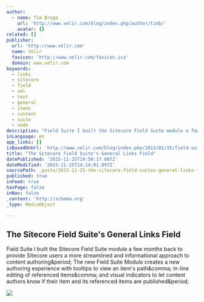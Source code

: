 ```yaml
---
author:
  - name: Tim Braga
    url: 'http://www.velir.com/blog/index.php/author/timb/'
    avatar: {}
related: []
publisher:
  url: 'http://www.velir.com'
  name: Velir
  favicon: 'http://www.velir.com/favicon.ico'
  domain: www.velir.com
keywords:
  - links
  - sitecore
  - field
  - xml
  - text
  - general
  - items
  - content
  - suite
  - node
description: "Field Suite I built the Sitecore Field Suite module a few months back to provide Sitecore users a more streamlined and informational approach to content authoring. The new Field Suite Module creates a new authoring experience with tooltips to view an item's path, in-line editing of referenced items, and visual indicators to let content authors know if their item and its referenced items are published."
inLanguage: en
app_links: []
isBasedOnUrl: 'http://www.velir.com/blog/index.php/2013/01/15/field-suites-general-links-field/'
title: "The Sitecore Field Suite's General Links Field"
datePublished: '2015-11-25T19:50:17.007Z'
dateModified: '2015-11-25T14:14:01.097Z'
sourcePath: _posts/2015-11-25-the-sitecore-field-suites-general-links-field.md
published: true
inFeed: true
hasPage: false
inNav: false
_context: 'http://schema.org'
_type: MediaObject

---
```

<article style=""><h1>The Sitecore Field Suite's General Links Field</h1><p>Field Suite I built the Sitecore Field Suite module a few months back to provide Sitecore users a more streamlined and informational approach to content authoring&amp;period; The new Field Suite Module creates a new authoring experience with tooltips to view an item's path&amp;comma; in-line editing of referenced items&amp;comma; and visual indicators to let content authors know if their item and its referenced items are published&amp;period;</p><img src="http://1.gravatar.com/avatar/d1fa8d1a5c5a6007dcf01680bddcd937?s=38&amp;d=mm&amp;r=g" /></article>